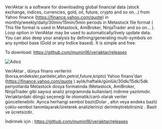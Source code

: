 VeriAktar is a software for downloading global financial data (stock exchange, indices, currencies, gold, oil, future, crypto and so on...) from Yahoo finance (https://finance.yahoo.com/quote)  in monthly/weekly/daily/30min/15min/5min periods in Metastock file format ( This file format is used in Metastock, AmiBroker, NinjaTrader and so on... ). Loop option in VeriAktar may be used to automatically/lively update data. You can also deep your analysis by defining/generating multi-symbols on any symbol base (Gold or any Indice based). It is simple and free.

To download: https://github.com/mumin16/veriaktar/releases


![Adsız](https://github.com/user-attachments/assets/45eae86d-614d-4b8c-9c84-d749974e8380)


VeriAktar , ﻿dünya finans verilerini (borsa,endeksler,pariteler,altın,petrol,future,kripto) Yahoo finans'dan (https://finance.yahoo.com/quote ) aylık/haftalık/günlük/30dk/15dk/5dk periyotlarda Metastock dosya formatında (Metastock, AmiBroker, NinjaTrader gibi sayısız analiz programında kullanılan) indirme yazılımıdır. Veriaktardaki döngü seçeneği ile otomatik/canlı olarak veriler güncellenebilir. Ayrıca herhangi sembol bazlı(Dolar , altın veya endeks bazlı) çoklu-sembol tanımlayarak/üreterek analizlerinizi derinleştirebilirsiniz . Basit ve ücretsizdir. 

İndirmek için : https://github.com/mumin16/veriaktar/releases
